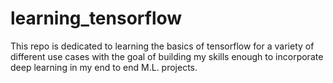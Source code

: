 # learning_tensorflow

This repo is dedicated to learning the basics of tensorflow for a variety of different use cases with the goal of building my skills enough to incorporate deep learning in my end to end M.L. projects. 